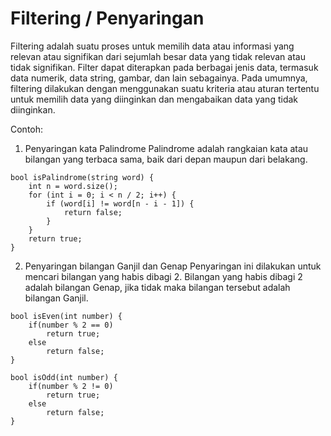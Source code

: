 # Filtering / Penyaringan
Filtering adalah suatu proses untuk memilih data atau informasi yang relevan atau signifikan dari sejumlah besar data yang tidak relevan atau tidak signifikan. Filter dapat diterapkan pada berbagai jenis data, termasuk data numerik, data string, gambar, dan lain sebagainya. Pada umumnya, filtering dilakukan dengan menggunakan suatu kriteria atau aturan tertentu untuk memilih data yang diinginkan dan mengabaikan data yang tidak diinginkan.

Contoh:
1. Penyaringan kata Palindrome
Palindrome adalah rangkaian kata atau bilangan yang terbaca sama, baik dari depan maupun dari belakang.
```
bool isPalindrome(string word) {
    int n = word.size();
    for (int i = 0; i < n / 2; i++) {
        if (word[i] != word[n - i - 1]) {
            return false;
        }
    }
    return true;
}
```

2. Penyaringan bilangan Ganjil dan Genap
Penyaringan ini dilakukan untuk mencari bilangan yang habis dibagi 2. Bilangan yang habis dibagi 2 adalah bilangan Genap, jika tidak maka bilangan tersebut adalah bilangan Ganjil.
```
bool isEven(int number) {
    if(number % 2 == 0) 
        return true;
    else
        return false;
}

bool isOdd(int number) {
    if(number % 2 != 0) 
        return true;
    else
        return false;
}
```